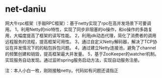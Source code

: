 # net-daniu
网大牛rpc框架（手敲RPC框架）：基于netty实现了rpc在高并发场景下可要调用。
1，利用Netty的nio特性，实现了同步非阻塞的io操作，和io操作的多路复用，大幅度提高了框架的读写性能。
2，利用jdk动态代理，简化了消费者的调用远程服务的流程，提高框架可用性。
3，通过自定义Netty解码器，解决了TCP协议在并发情况下的的粘包拆包问题。
4，通过建立Netty连接池，避免了channel的频繁创建和销毁，提高框架最大并发量。
5，基于ZooKeeper的watcher机制。实现服务自动发现。通过监听spring服务启动方法，实现自动服务注册。


注：本人小白一枚，刚刚接触netty。代码如有问题还请指正
